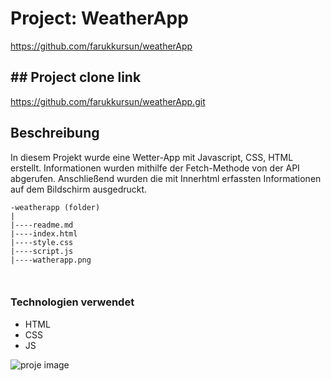  
# Project: WeatherApp
https://github.com/farukkursun/weatherApp

## ## Project clone link
https://github.com/farukkursun/weatherApp.git

## Beschreibung
In diesem Projekt wurde eine Wetter-App mit Javascript, CSS, HTML erstellt. Informationen wurden mithilfe der Fetch-Methode von der API abgerufen. Anschließend wurden die mit Innerhtml erfassten Informationen auf dem Bildschirm ausgedruckt.


```
-weatherapp (folder)
|
|----readme.md               
|----index.html  
|----style.css   
|----script.js 
|----watherapp.png	
    
    	

```

### Technologien verwendet
- HTML
- CSS
- JS

![proje image](https://raw.githubusercontent.com/farukkursun/CalculatorMitJs/master/weatherapp.png)
